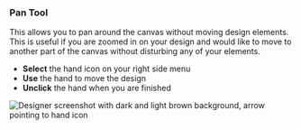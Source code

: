 ### Pan Tool

This allows you to pan around the canvas without moving design elements. This is useful if you are zoomed in on your design and would like to move to another part of the canvas without disturbing any of your elements.

* **Select** the hand icon on your right side menu
* **Use** the hand to move the design
* **Unclick** the hand when you are finished

![Designer screenshot with dark and light brown background, arrow pointing to hand icon](https://support.optisigns.com/hc/article_attachments/41432408677779)